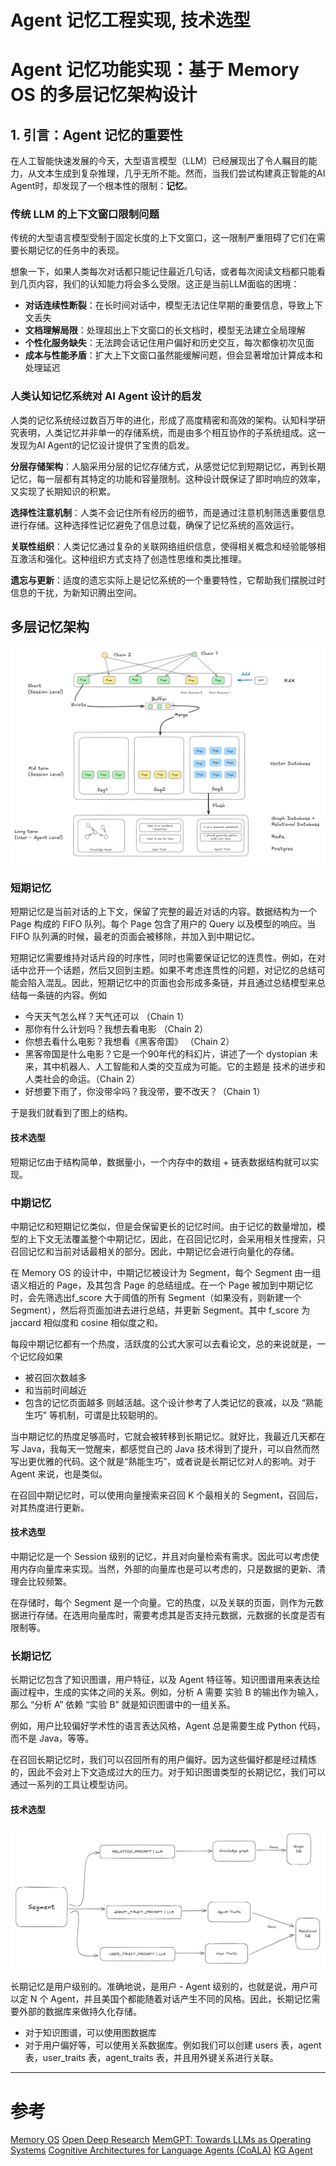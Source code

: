 # Agent 记忆工程实现, 技术选型


# Agent 记忆功能实现：基于 Memory OS 的多层记忆架构设计


## 1. 引言：Agent 记忆的重要性

在人工智能快速发展的今天，大型语言模型（LLM）已经展现出了令人瞩目的能力，从文本生成到复杂推理，几乎无所不能。然而，当我们尝试构建真正智能的AI Agent时，却发现了一个根本性的限制：**记忆**。

### 传统 LLM 的上下文窗口限制问题

传统的大型语言模型受制于固定长度的上下文窗口，这一限制严重阻碍了它们在需要长期记忆的任务中的表现。

想象一下，如果人类每次对话都只能记住最近几句话，或者每次阅读文档都只能看到几页内容，我们的认知能力将会多么受限。这正是当前LLM面临的困境：

- **对话连续性断裂**：在长时间对话中，模型无法记住早期的重要信息，导致上下文丢失
- **文档理解局限**：处理超出上下文窗口的长文档时，模型无法建立全局理解
- **个性化服务缺失**：无法跨会话记住用户偏好和历史交互，每次都像初次见面
- **成本与性能矛盾**：扩大上下文窗口虽然能缓解问题，但会显著增加计算成本和处理延迟

### 人类认知记忆系统对 AI Agent 设计的启发

人类的记忆系统经过数百万年的进化，形成了高度精密和高效的架构。认知科学研究表明，人类记忆并非单一的存储系统，而是由多个相互协作的子系统组成。这一发现为AI Agent的记忆设计提供了宝贵的启发。

**分层存储架构**：人脑采用分层的记忆存储方式，从感觉记忆到短期记忆，再到长期记忆，每一层都有其特定的功能和容量限制。这种设计既保证了即时响应的效率，又实现了长期知识的积累。

**选择性注意机制**：人类不会记住所有经历的细节，而是通过注意机制筛选重要信息进行存储。这种选择性记忆避免了信息过载，确保了记忆系统的高效运行。

**关联性组织**：人类记忆通过复杂的关联网络组织信息，使得相关概念和经验能够相互激活和强化。这种组织方式支持了创造性思维和类比推理。

**遗忘与更新**：适度的遗忘实际上是记忆系统的一个重要特性，它帮助我们摆脱过时信息的干扰，为新知识腾出空间。

## 多层记忆架构
![](./arch.png)

### 短期记忆

短期记忆是当前对话的上下文，保留了完整的最近对话的内容。数据结构为一个 Page 构成的 FIFO 队列。每个 Page 包含了用户的 Query 以及模型的响应。当 FIFO 队列满的时候，最老的页面会被移除，并加入到中期记忆。

短期记忆需要维持对话片段的时序性，同时也需要保证记忆的连贯性。例如，在对话中岔开一个话题，然后又回到主题。如果不考虑连贯性的问题，对记忆的总结可能会陷入混乱。因此，短期记忆中的页面也会形成多条链，并且通过总结模型来总结每一条链的内容。例如

- 今天天气怎么样？天气还可以 （Chain 1）
- 那你有什么计划吗？我想去看电影 （Chain 2）
- 你想去看什么电影？我想看《黑客帝国》 （Chain 2）
- 黑客帝国是什么电影？它是一个90年代的科幻片，讲述了一个 dystopian 未来，其中机器人、人工智能和人类的交互成为可能。它的主题是 技术的进步和人类社会的命运。（Chain 2）
- 好想要下雨了，你没带伞吗？我没带，要不改天？（Chain 1）

于是我们就看到了图上的结构。

#### 技术选型
短期记忆由于结构简单，数据量小，一个内存中的数组 + 链表数据结构就可以实现。

### 中期记忆
中期记忆和短期记忆类似，但是会保留更长的记忆时间。由于记忆的数量增加，模型的上下文无法覆盖整个中期记忆，因此，在召回记忆时，会采用相关性搜索，只召回记忆和当前对话最相关的部分。因此，中期记忆会进行向量化的存储。

在 Memory OS 的设计中，中期记忆被设计为 Segment，每个 Segment 由一组语义相近的 Page，及其包含 Page 的总结组成。在一个 Page 被加到中期记忆时，会先筛选出f_score 大于阈值的所有 Segment（如果没有，则新建一个 Segment），然后将页面加进去进行总结，并更新 Segment。其中 f_score 为 jaccard 相似度和 cosine 相似度之和。

每段中期记忆都有一个热度，活跃度的公式大家可以去看论文，总的来说就是，一个记忆段如果
- 被召回次数越多
- 和当前时间越近
- 包含的记忆页面越多
则越活越。这个设计参考了人类记忆的衰减，以及 “熟能生巧” 等机制，可谓是比较聪明的。

当中期记忆的热度足够高时，它就会被转移到长期记忆。就好比，我最近几天都在写 Java，我每天一觉醒来，都感觉自己的 Java 技术得到了提升，可以自然而然写出更优雅的代码。这个就是“熟能生巧”，或者说是长期记忆对人的影响。对于 Agent 来说，也是类似。

在召回中期记忆时，可以使用向量搜索来召回 K 个最相关的 Segment，召回后，对其热度进行更新。

#### 技术选型

中期记忆是一个 Session 级别的记忆，并且对向量检索有需求。因此可以考虑使用内存向量库来实现。当然，外部的向量库也是可以考虑的，只是数据的更新、清理会比较频繁。

在存储时，每个 Segment 是一个向量。它的热度，以及关联的页面，则作为元数据进行存储。在选用向量库时，需要考虑其是否支持元数据，元数据的长度是否有限制等。

### 长期记忆
长期记忆包含了知识图谱，用户特征，以及 Agent 特征等。知识图谱用来表达绘画过程中，生成的实体之间的关系。例如，分析 A 需要 实验 B 的输出作为输入，那么 “分析 A” 依赖 “实验 B” 就是知识图谱中的一组关系。

例如，用户比较偏好学术性的语言表达风格，Agent 总是需要生成 Python 代码，而不是 Java，等等。

在召回长期记忆时，我们可以召回所有的用户偏好。因为这些偏好都是经过精炼的，因此不会对上下文造成过大的压力。对于知识图谱类型的长期记忆，我们可以通过一系列的工具让模型访问。
#### 技术选型
![](./ltm_summarise.png)

长期记忆是用户级别的。准确地说，是用户 - Agent 级别的，也就是说，用户可以定 N 个 Agent，并且美国个都能随着对话产生不同的风格。因此，长期记忆需要外部的数据库来做持久化存储。
- 对于知识图谱，可以使用图数据库
- 对于用户偏好等，可以使用关系数据库。例如我们可以创建 users 表，agent 表，user_traits 表，agent_traits 表，并且用外键关系进行关联。


---

# 参考
[Memory OS](https://arxiv.org/abs/2506.06326)
[Open Deep Research](https://github.com/langchain-ai/open_deep_research)
[MemGPT: Towards LLMs as Operating Systems](https://arxiv.org/abs/2310.08560)
[Cognitive Architectures for Language Agents (CoALA)](https://www.ibm.com/think/topics/ai-agent-memory)
[KG Agent](https://arxiv.org/abs/2402.11163)
